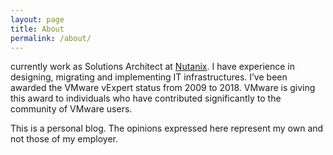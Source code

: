 ```yaml
---
layout: page
title: About
permalink: /about/
---
```


currently work as Solutions Architect at <a href="https://www.nutanix.com" target="_blank" rel="noopener">Nutanix</a>. I have experience in designing, migrating and implementing IT infrastructures. I&#8217;ve been awarded the VMware vExpert status from 2009 to 2018. VMware is giving this award to individuals who have contributed significantly to the community of VMware users. 

This is a personal blog. The opinions expressed here represent my own and not those of my employer.